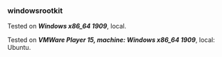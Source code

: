 ### windowsrootkit

Tested on ***Windows x86_64 1909***, local.

Tested on ***VMWare Player 15, machine: Windows x86_64 1909***, local: Ubuntu.
